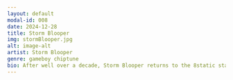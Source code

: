 ```yaml
---
layout: default
modal-id: 008
date: 2024-12-28
title: Storm Blooper
img: stormBlooper.jpg
alt: image-alt
artist: Storm Blooper
genre: gameboy chiptune
bio: After well over a decade, Storm Blooper returns to the 8static stage at PhilaMOCA this December. Harnessing nothing more than a few Gameboys, Storm Blooper (aka Chris De Pew), slaps down hard grooves while generating addicting melodies that everyone can sing along to. Throughout the years, they've had the honor of performing at numerous events including Magfest, TooManyGames, Pulsewave, Philly Nerd Nite, and more! Their music has also been featured in hit web shows such as the Youtube Original Series “Retro Tech”, “Continue?”, and Cinevore's “Nerd vs. Geek”. Join them for what is bound to be an energetic celebration of love for the community, event, and venue that changed their life for the better. Let’s fuckin party, y’all (づ◕ ▽◕)づ*:･ﾟ✧
---
```

